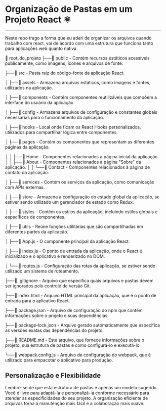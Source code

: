 # Organização de Pastas em um Projeto React ⚛️
-----------
Neste repo trago a forma que eu aderi de organizar os arquivos quando trabalho com react, vai de acordo com uma estrutura que funciona tanto para aplicações web quanto nativa. 

📁 root_do_projeto
├──📁 public - Contém recursos estáticos acessíveis publicamente, como imagens, ícones e arquivos de fonte.

├──📁 src - Pasta raiz do código-fonte da aplicação React.

│   ├──📁 assets - Armazena arquivos estáticos, como imagens e fontes, utilizados na aplicação.

│   ├──📁 components - Contém componentes reutilizáveis que compõem a interface do usuário da aplicação.

│   ├──📁 config - Armazena arquivos de configuração e constantes globais necessárias para o funcionamento da aplicação.

│   ├──📁 hooks - Local onde ficam os React Hooks personalizados, utilizados para compartilhar lógica entre componentes.

│   ├──📁 pages - Contém os componentes que representam as diferentes páginas da aplicação.

│   │   ├──📁 Home - Componentes relacionados à página inicial da aplicação.
│   │   ├──📁 About - Componentes relacionados à página "Sobre" da aplicação.
│   │   └──📁 Contact - Componentes relacionados à página de contato da aplicação.

│   ├──📁 services - Contém os serviços da aplicação, como comunicação com APIs externas.

│   ├──📁 store - Armazena a configuração do estado global da aplicação, se estiver sendo utilizado um gerenciador de estado como Redux.

│   ├──📁 styles - Contém os estilos da aplicação, incluindo estilos globais e específicos de componentes.

│   ├──📁 utils - Reúne funções utilitárias que são compartilhadas em diferentes partes da aplicação.

│   ├──📄 App.js - O componente principal da aplicação React.

│   ├──📄 index.js - O ponto de entrada da aplicação, onde o React é inicializado e o aplicativo é renderizado no DOM.

│   └──📄 routes.js - Configuração das rotas da aplicação, se estiver sendo utilizado um sistema de roteamento.

├──📄 .gitignore - Arquivo que especifica quais arquivos e pastas devem ser ignorados pelo controle de versão Git.

├──📄 index.html - Arquivo HTML principal da aplicação, que é o ponto de entrada para o aplicativo React.

├──📄 package.json - Arquivo de configuração do npm que contém informações sobre o projeto e suas dependências.

├──📄 package-lock.json - Arquivo gerado automaticamente que especifica as versões exatas das dependências do projeto.

├──📄 README.md - Este arquivo, que fornece informações sobre o projeto, sua estrutura de pastas e como configurá-lo e executá-lo.

└──📄 webpack.config.js - Arquivo de configuração do webpack, que é utilizado para empacotar o aplicativo para produção.


## Personalização e Flexibilidade

Lembre-se de que esta estrutura de pastas é apenas um modelo sugerido. Você é livre para adaptá-la e personalizá-la conforme necessário para atender às especificidades do seu projeto. A organização eficiente de arquivos torna a manutenção mais fácil e a colaboração mais suave.
